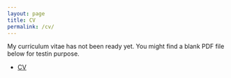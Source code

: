 ```yaml
---
layout: page
title: CV
permalink: /cv/
---
```


My curriculum vitae has not been ready yet. You might find a blank PDF file below for testin purpose. 
<ul>
	<li><a href="cv.pdf">CV</a></li>
</ul>